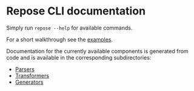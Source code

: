 # Repose CLI documentation

Simply run `repose --help` for available commands.

For a short walkthrough see the [examples](https://github.com/tamasfe/repose/tree/master/examples).

Documentation for the currently available components is generated from code and is available in the corresponding subdirectories:

- [Parsers](parsers)
- [Transformers](transformers)
- [Generators](generators)
